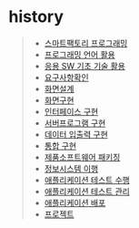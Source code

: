# history
> * [스마트팩토리 프로그래밍](https://github.com/tkdfhr8744/history/blob/master/%EC%8A%A4%EB%A7%88%ED%8A%B8%ED%8C%A9%ED%86%A0%EB%A6%AC%20%ED%94%84%EB%A1%9C%EA%B7%B8%EB%9E%98%EB%B0%8D.pdf)
> * [프로그래밍 언어 활용](https://github.com/tkdfhr8744/history/blob/master/%ED%94%84%EB%A1%9C%EA%B7%B8%EB%9E%98%EB%B0%8D%20%EC%96%B8%EC%96%B4%20%ED%99%9C%EC%9A%A9.pdf)
> * [응용 SW 기초 기술 활용](https://github.com/tkdfhr8744/history/blob/master/%EC%9D%91%EC%9A%A9sw%20%EA%B8%B0%EC%B4%88%20%ED%99%9C%EC%9A%A9.pdf)
> * [요구사항확인](https://github.com/tkdfhr8744/history/blob/master/%EC%9A%94%EA%B5%AC%EC%82%AC%ED%95%AD%20%ED%99%95%EC%9D%B8.pdf)
> * [화면설계](https://github.com/tkdfhr8744/history/blob/master/%ED%99%94%EB%A9%B4%EC%84%A4%EA%B3%84.pdf)
> * [화면구현](https://github.com/tkdfhr8744/history/blob/master/%ED%99%94%EB%A9%B4%EA%B5%AC%ED%98%84.pdf)
> * [인터페이스 구현](https://github.com/tkdfhr8744/interface
)
> * [서버프로그램 구현]()
> * [데이터 입출력 구현](https://github.com/tkdfhr8744/history/blob/master/%EB%8D%B0%EC%9D%B4%ED%84%B0%EC%9E%85%EC%B6%9C%EB%A0%A5%EA%B5%AC%ED%98%84.zip)
> * [통합 구현](https://github.com/tkdfhr8744/history/blob/master/%ED%86%B5%ED%95%A9%EA%B5%AC%ED%98%84)
> * [제품소프트웨어 패키징]()
> * [정보시스템 이행]()
> * [애플리케이션 테스트 수행]()
> * [애플리케이션 테스트 관리]()
> * [애플리케이션 배포]()
> * [프로젝트]()
